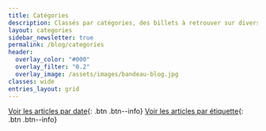 ```yaml
---
title: Catégories
description: Classés par catégories, des billets à retrouver sur divers thèmes qui me touchent. Ici, je peux parler écriture ou lecture, mais pas que !
layout: categories
sidebar_newsletter: true
permalink: /blog/categories
header:
  overlay_color: "#000"
  overlay_filter: "0.2"
  overlay_image: /assets/images/bandeau-blog.jpg
classes: wide
entries_layout: grid
---
```


[Voir les articles par date](/blog){: .btn .btn--info}
[Voir les articles par étiquette](/blog/tags){: .btn .btn--info}
